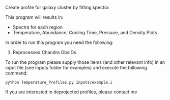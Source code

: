 Create profile for galaxy cluster by fitting spectra

This program will results in:
- Spectra for each region
- Temperature, Abundance, Cooling Time, Pressure, and Density Plots


In order to run this program you need the following:
1. Reprocessed Chandra ObsIDs

To run the program please supply those items (and other relevant info) in an input file (see Inputs folder for examples)
and execute the following command:

`python Temperature_Profiles.py Inputs/example.i`

If you are interested in deprojected profiles, please contact me
